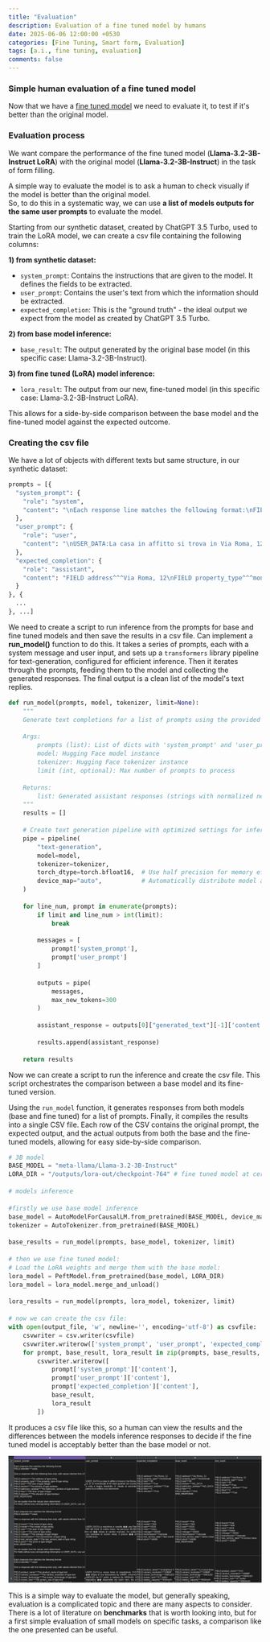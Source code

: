 ```yaml
---
title: "Evaluation"
description: Evaluation of a fine tuned model by humans 
date: 2025-06-06 12:00:00 +0530
categories: [Fine Tuning, Smart form, Evaluation]
tags: [a.i., fine tuning, evaluation]
comments: false
---
```


### Simple human evaluation of a fine tuned model


Now that we have a [fine tuned model](https://bigghis.github.io/posts/FINETUNING/) we need to evaluate it, to test if it's better than the original model.


### Evaluation process

We want compare the performance of the fine tuned model (**Llama-3.2-3B-Instruct LoRA**) with the original model (**Llama-3.2-3B-Instruct**) in the task of form filling.

A simple way to evaluate the model is to ask a human to check visually if the model is better than the original model.  
So, to do this in a systematic way, we can use **a list of models outputs for the same user prompts** to evaluate the model.  

Starting from our synthetic dataset, created by ChatGPT 3.5 Turbo, used to train the LoRA model, we can create a csv file containing the following columns:

**1) from synthetic dataset:**
- `system_prompt`: Contains the instructions that are given to the model. It defines the fields to be extracted.
- `user_prompt`: Contains the user's text from which the information should be extracted.
- `expected_completion`: This is the "ground truth" - the ideal output we expect from the model as created by ChatGPT 3.5 Turbo.

**2) from base model inference:**
- `base_result`: The output generated by the original base model (in this specific case: Llama-3.2-3B-Instruct).

**3) from fine tuned (LoRA) model inference:**
- `lora_result`: The output from our new, fine-tuned model (in this specific case: Llama-3.2-3B-Instruct LoRA).

This allows for a side-by-side comparison between the base model and the fine-tuned model against the expected outcome.

### Creating the csv file

We have a lot of objects with different texts but same structure, in our synthetic dataset:

```python
prompts = [{
  "system_prompt": {
    "role": "system",
    "content": "\nEach response line matches the following format:\nFIELD identifier^^^value\n\nGive a response with the following lines only, with values inferred from USER_DATA:\n\nFIELD address^^^The address of type string\nFIELD property_type^^^The property_type of type string\nFIELD size^^^The size of type integer\nFIELD kitchen^^^The kitchen of type boolean\nFIELD bathroom_window^^^The bathroom_window of type boolean\nFIELD floor^^^The floor of type integer\nFIELD elevator^^^The elevator of type boolean\nEND_RESPONSE\n\nDo not explain how the values were determined.\nFor fields without any corresponding information in USER_DATA, use value NO_DATA.\n"
  },
  "user_prompt": {
    "role": "user",
    "content": "\nUSER_DATA:La casa in affitto si trova in Via Roma, 12. E' un monolocale di 40 metri quadrati con cucina a vista e bagno finestrato. E' situato al secondo piano di un edificio con ascensore.\n"
  },
  "expected_completion": {
    "role": "assistant",
    "content": "FIELD address^^^Via Roma, 12\nFIELD property_type^^^monolocale\nFIELD size^^^40\nFIELD kitchen^^^True\nFIELD bathroom_window^^^True\nFIELD floor^^^2\nFIELD elevator^^^True\n"
  }
}, {
  ...
}, ...]
```
We need to create a script to run inference from the prompts for base and fine tuned models and then save the results in a csv file.
Can implement a **run_model()** function to do this.
It takes a series of prompts, each with a system message and user input, and sets up a `transformers` library pipeline for text-generation, configured for efficient inference.
Then it iterates through the prompts, feeding them to the model and collecting the generated responses.
The final output is a clean list of the model's text replies.

```python
def run_model(prompts, model, tokenizer, limit=None):
    """
    Generate text completions for a list of prompts using the provided model.
    
    Args:
        prompts (list): List of dicts with 'system_prompt' and 'user_prompt' keys
        model: Hugging Face model instance
        tokenizer: Hugging Face tokenizer instance  
        limit (int, optional): Max number of prompts to process
    
    Returns:
        list: Generated assistant responses (strings with normalized newlines)
    """
    results = []

    # Create text generation pipeline with optimized settings for inference
    pipe = pipeline(
        "text-generation",
        model=model,
        tokenizer=tokenizer,
        torch_dtype=torch.bfloat16,  # Use half precision for memory efficiency
        device_map="auto",           # Automatically distribute model across available devices
    )

    for line_num, prompt in enumerate(prompts):
        if limit and line_num > int(limit):
            break

        messages = [
            prompt['system_prompt'],
            prompt['user_prompt']
        ]

        outputs = pipe(
            messages,
            max_new_tokens=300
        )

        assistant_response = outputs[0]["generated_text"][-1]['content'].replace('\n\n', '\n')

        results.append(assistant_response)

    return results
```

Now we can create a script to run the inference and create the csv file.
This script orchestrates the comparison between a base model and its fine-tuned version.

Using the `run_model` function, it generates responses from both models (base and fine tuned) for a list of prompts.
Finally, it compiles the results into a single CSV file.
Each row of the CSV contains the original prompt, the expected output, and the actual outputs from both the base and the fine-tuned models, allowing for easy side-by-side comparison.

```python
# 3B model
BASE_MODEL = "meta-llama/Llama-3.2-3B-Instruct"
LORA_DIR = "/outputs/lora-out/checkpoint-764" # fine tuned model at certain checkpoint

# models inference

#firstly we use base model inference
base_model = AutoModelForCausalLM.from_pretrained(BASE_MODEL, device_map="auto")
tokenizer = AutoTokenizer.from_pretrained(BASE_MODEL)

base_results = run_model(prompts, base_model, tokenizer, limit)

# then we use fine tuned model:
# Load the LoRA weights and merge them with the base model:
lora_model = PeftModel.from_pretrained(base_model, LORA_DIR)
lora_model = lora_model.merge_and_unload()

lora_results = run_model(prompts, lora_model, tokenizer, limit)

# now we can create the csv file:
with open(output_file, 'w', newline='', encoding='utf-8') as csvfile:
    csvwriter = csv.writer(csvfile)
    csvwriter.writerow(['system_prompt', 'user_prompt', 'expected_completion', 'base_result', 'lora_result'])
    for prompt, base_result, lora_result in zip(prompts, base_results, lora_results):
        csvwriter.writerow([
            prompt['system_prompt']['content'], 
            prompt['user_prompt']['content'], 
            prompt['expected_completion']['content'], 
            base_result, 
            lora_result
        ])

```

It produces a csv file like this, so a human can view the results and the differences between the models inference responses to decide if the fine tuned model is acceptably better than the base model or not.

![Human Eval](/assets/images/exampleHumanEvaluation.png)

This is a simple way to evaluate the model, but generally speaking, evaluation is a complicated topic and there are many aspects to consider.
There is a lot of literature on **benchmarks** that is worth looking into, 
but for a first simple evaluation of small models on specific tasks, a comparison like the one presented can be useful.






